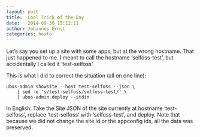 ```yaml
---
layout: post
title:  Cool Trick of the Day
date:   2014-09-30 15:12:11
author: Johannes Ernst
categories: howto
---
```


Let’s say you set up a site with some apps, but at the wrong hostname. That just happened
to me. I meant to call the hostname ‘selfoss-test’, but accidentally I called it
‘test-selfoss’.

This is what I did to correct the situation (all on one line):

~~~~~
ubos-admin showsite --host test-selfoss --json \
    | sed -e 's/test-selfoss/selfoss-test/' \
    | ubos-admin deploy --stdin
~~~~~

In English: Take the Site JSON of the site currently at hostname ‘test-selfoss’,
replace ‘test-selfoss’ with ‘selfoss-test’, and deploy. Note that because we did not
change the site id or the appconfig ids, all the data was preserved.
